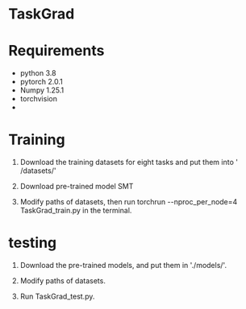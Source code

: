 # TaskGrad

# Requirements
* python 3.8
* pytorch 2.0.1
* Numpy 1.25.1
* torchvision
* 
# Training
1. Download the training datasets for eight tasks and put them into ' /datasets/'
  
2. Download pre-trained model SMT
  
3. Modify paths of datasets, then run torchrun --nproc_per_node=4 TaskGrad_train.py in the terminal.


# testing
1. Download the pre-trained models, and put them in './models/'.

2. Modify paths of datasets.

3. Run TaskGrad_test.py.
